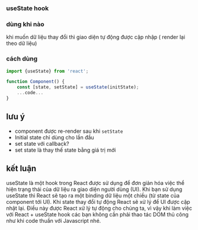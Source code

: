 ### useState hook

### dùng khi nào

khi muốn dữ liệu thay đổi thì
giao diện tự động được cập nhập ( render lại theo dữ liệu)

### cách dùng

```jsx
import {useState} from 'react';

function Component() {
    const [state, setState] = useState(initState);
    ...code...
}
```

## lưu ý

- component được re-render sau khi `setState`
- Initial state chỉ dùng cho lần đầu
- set state với callback?
- set state là thay thế state bằng giá trị mới

## kết luận

useState là một hook trong React được sử dụng để đơn giản hóa việc thể hiện
trạng thái của dữ liệu ra giao diện người dùng (UI).
Khi bạn sử dụng useState thì React sẽ tạo ra một binding dữ liệu một chiều (từ state của component tới UI).
Khi state thay đổi tự động React sẽ xử lý để UI được cập nhật lại. Điều này được React xử lý tự động cho chúng ta, vì vậy khi làm việc với React + useState hook các bạn không cần phải thao tác DOM thủ công như khi code thuần với Javascript nhé.
